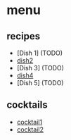 # menu

## recipes

* [Dish 1] (TODO)
* [dish2](./dishes/dish2.md)
* [Dish 3] (TODO)
* [dish4](./dishes/dish4.md)
* [Dish 5] (TODO)

## cocktails

* [cocktail1](./cocktails/cocktail1.md)
* [cocktail2](./cocktails/cocktail2.md)
